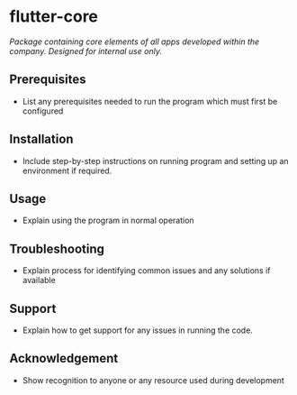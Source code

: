 # flutter-core
_Package containing core elements of all apps developed within
the company. Designed for internal use only._

## Prerequisites
- List any prerequisites needed to run the program which must first be configured

## Installation
- Include step-by-step instructions on running program and setting up an environment if required.

## Usage
- Explain using the program in normal operation

## Troubleshooting
- Explain process for identifying common issues and any solutions if available

## Support
- Explain how to get support for any issues in running the code.

## Acknowledgement
- Show recognition to anyone or any resource used during development
